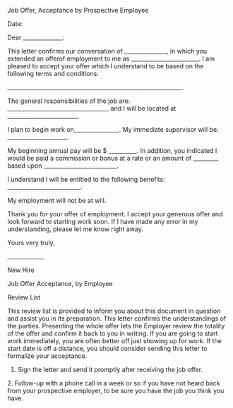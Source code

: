 Job Offer, Acceptance by Prospective Employee

Date:

Dear \_\_\_\_\_\_\_\_\_\_\_\_\_\_:

This letter confirms our conversation of \_\_\_\_\_\_\_\_\_\_\_\_\_\_\_,
in which you extended an offerof employment to me as
\_\_\_\_\_\_\_\_\_\_\_\_\_\_\_\_\_\_\_\_\_\_\_\_. I am pleased to accept
your offer which I understand to be based on the following terms and
conditions:

\_\_\_\_\_\_\_\_\_\_\_\_\_\_\_\_\_\_\_\_\_\_\_\_\_\_\_\_\_\_\_\_\_\_\_\_\_\_\_\_\_\_\_\_\_\_\_\_\_\_\_\_\_\_\_\_\_\_\_\_\_\_.

The general responsibilities of the job are:
\_\_\_\_\_\_\_\_\_\_\_\_\_\_\_\_\_\_\_\_\_\_\_\_\_\_\_\_\_\_\_\_\_\_\_\_
and I will be located at
\_\_\_\_\_\_\_\_\_\_\_\_\_\_\_\_\_\_\_\_\_\_\_\_\_.

I plan to begin work on\_\_\_\_\_\_\_\_\_\_\_\_\_\_\_\_. My immediate
supervisor will be: \_\_\_\_\_\_\_\_\_\_\_\_\_\_\_\_\_\_\_\_\_.

My beginning annual pay will be \$ \_\_\_\_\_\_\_\_\_\_. In addition,
you indicated I would be paid a commission or bonus at a rate or an
amount of \_\_\_\_\_\_\_\_\_ based upon
\_\_\_\_\_\_\_\_\_\_\_\_\_\_\_\_\_\_\_\_\_\_\_\_\_\_.

I understand I will be entitled to the following benefits:
\_\_\_\_\_\_\_\_\_\_\_\_\_\_\_\_\_\_\_\_\_\_\_\_\_\_.

My employment will not be at will.

Thank you for your offer of employment. I accept your generous offer and
look forward to starting work soon. If I have made any error in my
understanding, please let me know right away.

Yours very truly,

\_\_\_\_\_\_\_\_\_\_\_\_\_

New Hire

Job Offer Acceptance, by Employee

Review List

This review list is provided to inform you about this document in
question and assist you in its preparation. This letter confirms the
understandings of the parties. Presenting the whole offer lets the
Employer review the totality of the offer and confirm it back to you in
writing. If you are going to start work immediately, you are often
better off just showing up for work. If the start date is off a
distance, you should consider sending this letter to formalize your
acceptance.

1.  Sign the letter and send it promptly after receiving the job offer.

2\. Follow-up with a phone call in a week or so if you have not heard
back from your prospective employer, to be sure you have the job you
think you have.

